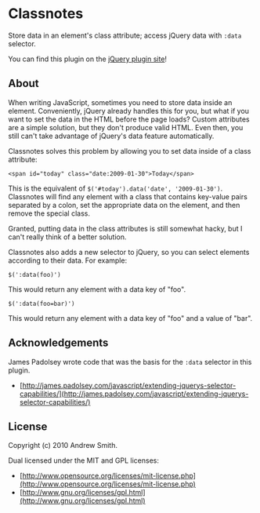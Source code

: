 # Classnotes

Store data in an element's class attribute; access jQuery data with `:data` selector.

You can find this plugin on the [jQuery plugin site](http://plugins.jquery.com/project/Classnotes)!

## About

When writing JavaScript, sometimes you need to store data inside an element.
Conveniently, jQuery already handles this for you, but what if you want to set the
data in the HTML before the page loads? Custom attributes are a simple solution, but
they don't produce valid HTML. Even then, you still can't take advantage of jQuery's
data feature automatically.

Classnotes solves this problem by allowing you to set data inside of a class attribute:

    <span id="today" class="date:2009-01-30">Today</span>

This is the equivalent of `$('#today').data('date', '2009-01-30')`. Classnotes will
find any element with a class that contains key-value pairs separated by a colon, set
the appropriate data on the element, and then remove the special class.

Granted, putting data in the class attributes is still somewhat hacky, but I can't
really think of a better solution.

Classnotes also adds a new selector to jQuery, so you can select elements according to
their data. For example:

    $(':data(foo)')

This would return any element with a data key of "foo".

    $(':data(foo=bar)')

This would return any element with a data key of "foo" and a value of "bar".

## Acknowledgements

James Padolsey wrote code that was the basis for the `:data` selector in this plugin.  

*  [http://james.padolsey.com/javascript/extending-jquerys-selector-capabilities/](http://james.padolsey.com/javascript/extending-jquerys-selector-capabilities/)

## License

Copyright (c) 2010 Andrew Smith.

Dual licensed under the MIT and GPL licenses:

*  [http://www.opensource.org/licenses/mit-license.php](http://www.opensource.org/licenses/mit-license.php)
*  [http://www.gnu.org/licenses/gpl.html](http://www.gnu.org/licenses/gpl.html)